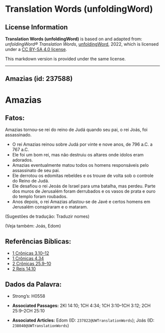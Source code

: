 # Translation Words (unfoldingWord)

## License Information

**Translation Words (unfoldingWord)** is based on and adapted from: _unfoldingWord® Translation Words_, [unfoldingWord](https://unfoldingword.org/utw), 2022, which is licensed under a [CC BY-SA 4.0 license](https://creativecommons.org/licenses/by-sa/4.0/legalcode.en).

This markdown version is provided under the same license.



--------------------------------

## Amazias (id: 237588)

Amazias
=======

Fatos:
------

Amazias tornou\-se rei do reino de Judá quando seu pai, o rei Joás, foi assassinado.

* O rei Amazias reinou sobre Judá por vinte e nove anos, de 796 a.C. a 767 a.C.
* Ele foi um bom rei, mas não destruiu os altares onde ídolos eram adorados.
* Amazias eventualmente matou todos os homens responsáveis pelo assassinato de seu pai.
* Ele derrotou os edomitas rebeldes e os trouxe de volta sob o controle do Reino de Judá.
* Ele desafiou o rei Jeoás de Israel para uma batalha, mas perdeu. Parte dos muros de Jerusalém foram derrubados e os vasos de prata e ouro do templo foram roubados.
* Anos depois, o rei Amazias afastou\-se de Javé e certos homens em Jerusalém conspiraram e o mataram.

(Sugestões de tradução: Traduzir nomes)

(Veja também: Joás, Edom)

Referências Bíblicas:
---------------------

* [1 Crônicas 3\.10–12](https://ref.ly/1Chr3:10-1Chr3:12)
* [1 Crônicas 4\.34](https://ref.ly/1Chr4:34)
* [2 Crônicas 25\.9–10](https://ref.ly/2Chr25:9-2Chr25:10)
* [2 Reis 14\.10](https://ref.ly/2Kgs14:10)

Dados da Palavra:
-----------------

* Strong’s: H0558

* **Associated Passages:** 2KI 14:10; 1CH 4:34; 1CH 3:10–1CH 3:12; 2CH 25:9–2CH 25:10
* **Associated Articles:** Edom (ID: `237822@UWTranslationWords`); Joás (ID: `238040@UWTranslationWords`)

